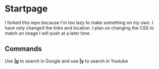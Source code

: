 # Startpage

I forked this repo because I'm too lazy to make something on my own. I have only changed the links and location. I plan on changing the CSS to match an image I will push at a later time.

## Commands
Use **|g** to search in Google and use **|y** to search in Youtube